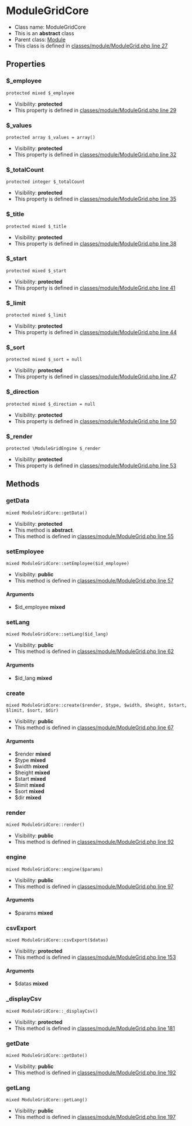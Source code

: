 ModuleGridCore
===============






* Class name: ModuleGridCore
* This is an **abstract** class
* Parent class: [Module](ModuleCore)
* This class is defined in [classes/module/ModuleGrid.php line 27](https://github.com/PrestaShop/PrestaShop/blob/1.6.1.1/classes/module/ModuleGrid.php#L27)





Properties
----------


### $_employee

    protected mixed $_employee





* Visibility: **protected**
* This property is defined in [classes/module/ModuleGrid.php line 29](https://github.com/PrestaShop/PrestaShop/blob/1.6.1.1/classes/module/ModuleGrid.php#29)


### $_values

    protected array $_values = array()





* Visibility: **protected**
* This property is defined in [classes/module/ModuleGrid.php line 32](https://github.com/PrestaShop/PrestaShop/blob/1.6.1.1/classes/module/ModuleGrid.php#32)


### $_totalCount

    protected integer $_totalCount





* Visibility: **protected**
* This property is defined in [classes/module/ModuleGrid.php line 35](https://github.com/PrestaShop/PrestaShop/blob/1.6.1.1/classes/module/ModuleGrid.php#35)


### $_title

    protected mixed $_title





* Visibility: **protected**
* This property is defined in [classes/module/ModuleGrid.php line 38](https://github.com/PrestaShop/PrestaShop/blob/1.6.1.1/classes/module/ModuleGrid.php#38)


### $_start

    protected mixed $_start





* Visibility: **protected**
* This property is defined in [classes/module/ModuleGrid.php line 41](https://github.com/PrestaShop/PrestaShop/blob/1.6.1.1/classes/module/ModuleGrid.php#41)


### $_limit

    protected mixed $_limit





* Visibility: **protected**
* This property is defined in [classes/module/ModuleGrid.php line 44](https://github.com/PrestaShop/PrestaShop/blob/1.6.1.1/classes/module/ModuleGrid.php#44)


### $_sort

    protected mixed $_sort = null





* Visibility: **protected**
* This property is defined in [classes/module/ModuleGrid.php line 47](https://github.com/PrestaShop/PrestaShop/blob/1.6.1.1/classes/module/ModuleGrid.php#47)


### $_direction

    protected mixed $_direction = null





* Visibility: **protected**
* This property is defined in [classes/module/ModuleGrid.php line 50](https://github.com/PrestaShop/PrestaShop/blob/1.6.1.1/classes/module/ModuleGrid.php#50)


### $_render

    protected \ModuleGridEngine $_render





* Visibility: **protected**
* This property is defined in [classes/module/ModuleGrid.php line 53](https://github.com/PrestaShop/PrestaShop/blob/1.6.1.1/classes/module/ModuleGrid.php#53)


Methods
-------


### getData

    mixed ModuleGridCore::getData()





* Visibility: **protected**
* This method is **abstract**.
* This method is defined in [classes/module/ModuleGrid.php line 55](https://github.com/PrestaShop/PrestaShop/blob/1.6.1.1/classes/module/ModuleGrid.php#55)




### setEmployee

    mixed ModuleGridCore::setEmployee($id_employee)





* Visibility: **public**
* This method is defined in [classes/module/ModuleGrid.php line 57](https://github.com/PrestaShop/PrestaShop/blob/1.6.1.1/classes/module/ModuleGrid.php#57)


#### Arguments
* $id_employee **mixed**



### setLang

    mixed ModuleGridCore::setLang($id_lang)





* Visibility: **public**
* This method is defined in [classes/module/ModuleGrid.php line 62](https://github.com/PrestaShop/PrestaShop/blob/1.6.1.1/classes/module/ModuleGrid.php#62)


#### Arguments
* $id_lang **mixed**



### create

    mixed ModuleGridCore::create($render, $type, $width, $height, $start, $limit, $sort, $dir)





* Visibility: **public**
* This method is defined in [classes/module/ModuleGrid.php line 67](https://github.com/PrestaShop/PrestaShop/blob/1.6.1.1/classes/module/ModuleGrid.php#67)


#### Arguments
* $render **mixed**
* $type **mixed**
* $width **mixed**
* $height **mixed**
* $start **mixed**
* $limit **mixed**
* $sort **mixed**
* $dir **mixed**



### render

    mixed ModuleGridCore::render()





* Visibility: **public**
* This method is defined in [classes/module/ModuleGrid.php line 92](https://github.com/PrestaShop/PrestaShop/blob/1.6.1.1/classes/module/ModuleGrid.php#92)




### engine

    mixed ModuleGridCore::engine($params)





* Visibility: **public**
* This method is defined in [classes/module/ModuleGrid.php line 97](https://github.com/PrestaShop/PrestaShop/blob/1.6.1.1/classes/module/ModuleGrid.php#97)


#### Arguments
* $params **mixed**



### csvExport

    mixed ModuleGridCore::csvExport($datas)





* Visibility: **protected**
* This method is defined in [classes/module/ModuleGrid.php line 153](https://github.com/PrestaShop/PrestaShop/blob/1.6.1.1/classes/module/ModuleGrid.php#153)


#### Arguments
* $datas **mixed**



### _displayCsv

    mixed ModuleGridCore::_displayCsv()





* Visibility: **protected**
* This method is defined in [classes/module/ModuleGrid.php line 181](https://github.com/PrestaShop/PrestaShop/blob/1.6.1.1/classes/module/ModuleGrid.php#181)




### getDate

    mixed ModuleGridCore::getDate()





* Visibility: **public**
* This method is defined in [classes/module/ModuleGrid.php line 192](https://github.com/PrestaShop/PrestaShop/blob/1.6.1.1/classes/module/ModuleGrid.php#192)




### getLang

    mixed ModuleGridCore::getLang()





* Visibility: **public**
* This method is defined in [classes/module/ModuleGrid.php line 197](https://github.com/PrestaShop/PrestaShop/blob/1.6.1.1/classes/module/ModuleGrid.php#197)



